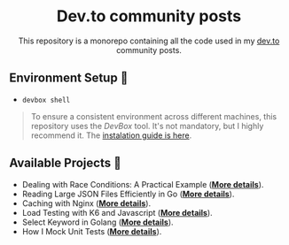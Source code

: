 <h1 align='center'>Dev.to community posts</h1>

<p align='center'>This repository is a monorepo containing all the code used in my <a href="https://dev.to/chseki">dev.to</a> community posts.</p>


## Environment Setup :wrench:

- `devbox shell`

> To ensure a consistent environment across different machines, this repository uses the *DevBox* tool. It's not mandatory, but I highly recommend it. The [instalation guide is here](https://github.com/jetify-com/devbox?tab=readme-ov-file#installing-devbox).

## Available Projects :scroll:

- Dealing with Race Conditions: A Practical Example (**[More details](/apps/hospital-shifts/)**).
- Reading Large JSON Files Efficiently in Go (**[More details](/apps//processing-large-json-golang/)**).
- Caching with Nginx (**[More details](/apps/nginx-cache)**).
- Load Testing with K6 and Javascript (**[More details](/apps/javascript-load-testing)**).
- Select Keyword in Golang (**[More details](/apps/select-keyword)**).
- How I Mock Unit Tests (**[More details](/apps/mock-tests-in-golang)**).
